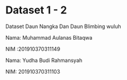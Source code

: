# Dataset 1 - 2
Dataset Daun Nangka Dan Daun Blimbing wuluh 

Nama: Muhammad Aulanas Bitaqwa

NIM :201910370311149

Nama: Yudha Budi Rahmansyah

NIM: 201910370311103
